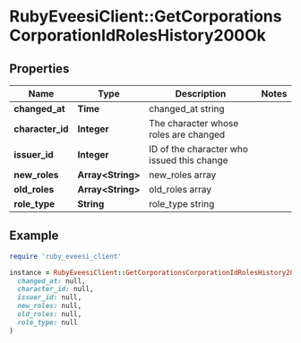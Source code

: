 # RubyEveesiClient::GetCorporationsCorporationIdRolesHistory200Ok

## Properties

| Name | Type | Description | Notes |
| ---- | ---- | ----------- | ----- |
| **changed_at** | **Time** | changed_at string |  |
| **character_id** | **Integer** | The character whose roles are changed |  |
| **issuer_id** | **Integer** | ID of the character who issued this change |  |
| **new_roles** | **Array&lt;String&gt;** | new_roles array |  |
| **old_roles** | **Array&lt;String&gt;** | old_roles array |  |
| **role_type** | **String** | role_type string |  |

## Example

```ruby
require 'ruby_eveesi_client'

instance = RubyEveesiClient::GetCorporationsCorporationIdRolesHistory200Ok.new(
  changed_at: null,
  character_id: null,
  issuer_id: null,
  new_roles: null,
  old_roles: null,
  role_type: null
)
```

